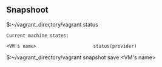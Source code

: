 Snapshoot
-----------
$:~/vagrant_directory/vagrant status
``` 
Current machine states:

<VM's name>                     status(provider)
```
$:~/vagrant_directory/vagrant snapshot save <VM's name> <My snapshot name>
